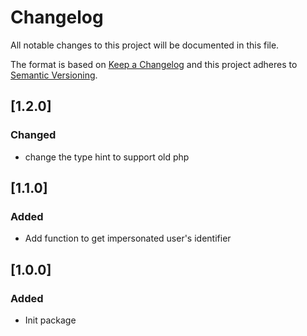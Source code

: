 # Changelog
All notable changes to this project will be documented in this file.

The format is based on [Keep a Changelog](http://keepachangelog.com/)
and this project adheres to [Semantic Versioning](http://semver.org/).

## [1.2.0]

### Changed
* change the type hint to support old php

## [1.1.0]

### Added
* Add function to get impersonated user's identifier

## [1.0.0]

### Added
* Init package
